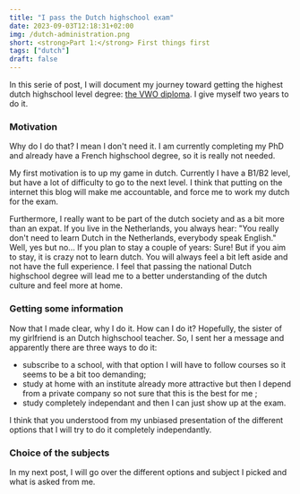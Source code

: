 ```yaml
---
title: "I pass the Dutch highschool exam"
date: 2023-09-03T12:18:31+02:00
img: /dutch-administration.png
short: <strong>Part 1:</strong> First things first
tags: ["dutch"]
draft: false
---
```


In this serie of post, I will document my journey toward getting the highest dutch highschool level degree: [the VWO diploma](https://duo.nl/particulier/vakinformatie-voor-het-staatsexamen/vwo.jsp).
I give myself two years to do it.

### Motivation

Why do I do that?
I mean I don't need it.
I am currently completing my PhD and already have a French highschool degree, so it is really not needed.

My first motivation is to up my game in dutch.
Currently I have a B1/B2 level, but have a lot of difficulty to go to the next level.
I think that putting on the internet this blog will make me accountable, and force me to work my dutch for the exam.

Furthermore, I really want to be part of the dutch society and as a bit more than an expat.
If you live in the Netherlands, you always hear: "You really don't need to learn Dutch in the Netherlands, everybody speak English."
Well, yes but no... If you plan to stay a couple of years: Sure!
But if you aim to stay, it is crazy not to learn dutch.
You will always feel a bit left aside and not have the full experience.
I feel that passing the national Dutch highschool degree will lead me to a better understanding of the dutch culture and feel more at home.

### Getting some information

Now that I made clear, why I do it. How can I do it?
Hopefully, the sister of my girlfriend is an Dutch highschool teacher. 
So, I sent her a message and apparently there are three ways to do it:

- subscribe to a school, with that option I will have to follow courses so it seems to be a bit too demanding;
- study at home with an institute already more attractive but then I depend from a private company so not sure that this is the best for me ;
- study completely independant and then I can just show up at the exam.

I think that you understood from my unbiased presentation of the different options that I will try to do it completely independantly.

### Choice of the subjects

In my next post, I will go over the different options and subject I picked and what is asked from me.
